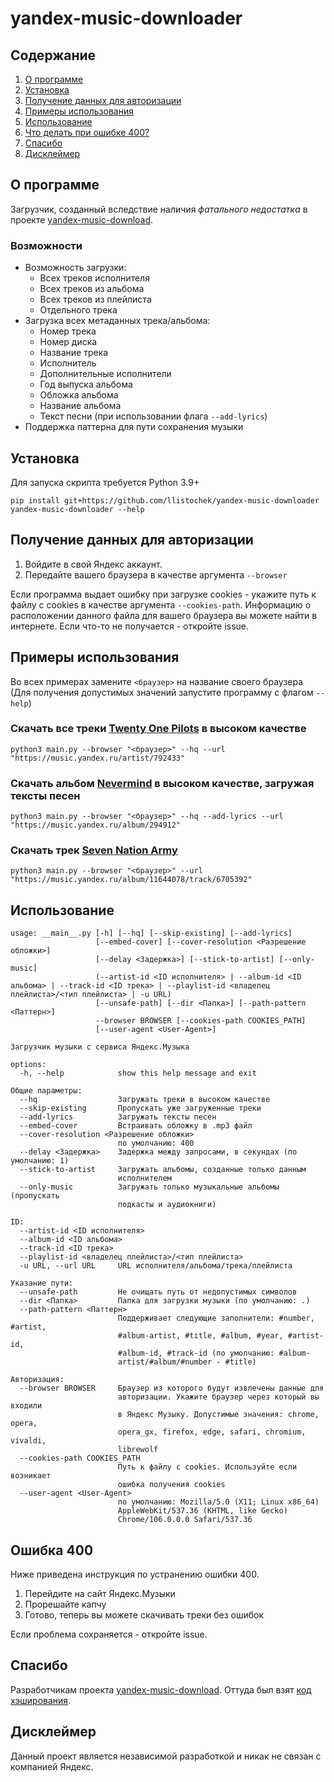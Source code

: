 # yandex-music-downloader

## Содержание
1. [О программе](#О-программе)
2. [Установка](#Установка)
3. [Получение данных для авторизации](#Получение-данных-для-авторизации)
4. [Примеры использования](#Примеры-использования)
5. [Использование](#Использование)
6. [Что делать при ошибке 400?](#Ошибка-400)
7. [Спасибо](#Спасибо)
8. [Дисклеймер](#Дисклеймер)

## О программе
Загрузчик, созданный вследствие наличия *фатального недостатка* в проекте [yandex-music-download](https://github.com/kaimi-io/yandex-music-download).

### Возможности
- Возможность загрузки:
    - Всех треков исполнителя
    - Всех треков из альбома
    - Всех треков из плейлиста
    - Отдельного трека
- Загрузка всех метаданных трека/альбома:
    - Номер трека
    - Номер диска
    - Название трека
    - Исполнитель
    - Дополнительные исполнители
    - Год выпуска альбома
    - Обложка альбома
    - Название альбома
    - Текст песни (при использовании флага `--add-lyrics`)
- Поддержка паттерна для пути сохранения музыки

## Установка
Для запуска скрипта требуется Python 3.9+
```
pip install git+https://github.com/llistochek/yandex-music-downloader
yandex-music-downloader --help
```

## Получение данных для авторизации
1. Войдите в свой Яндекс аккаунт.
2. Передайте вашего браузера в качестве аргумента `--browser`

Если программа выдает ошибку при загрузке cookies - укажите путь к файлу
с cookies в качестве аргумента `--cookies-path`. Информацию о
расположении данного файла для вашего браузера вы можете найти в
интернете. Если что-то не получается - откройте issue.


## Примеры использования
Во всех примерах замените `<браузер>` на название своего браузера (Для
получения допустимых значений запустите программу с флагом `--help`)

### Скачать все треки [Twenty One Pilots](https://music.yandex.ru/artist/792433) в высоком качестве
```
python3 main.py --browser "<браузер>" --hq --url "https://music.yandex.ru/artist/792433"
```

### Скачать альбом [Nevermind](https://music.yandex.ru/album/294912) в высоком качестве, загружая тексты песен
```
python3 main.py --browser "<браузер>" --hq --add-lyrics --url "https://music.yandex.ru/album/294912"
```

### Скачать трек [Seven Nation Army](https://music.yandex.ru/album/11644078/track/6705392)
```
python3 main.py --browser "<браузер>" --url "https://music.yandex.ru/album/11644078/track/6705392"
```

## Использование

```
usage: __main__.py [-h] [--hq] [--skip-existing] [--add-lyrics]
                   [--embed-cover] [--cover-resolution <Разрешение обложки>]
                   [--delay <Задержка>] [--stick-to-artist] [--only-music]
                   (--artist-id <ID исполнителя> | --album-id <ID альбома> | --track-id <ID трека> | --playlist-id <владелец плейлиста>/<тип плейлиста> | -u URL)
                   [--unsafe-path] [--dir <Папка>] [--path-pattern <Паттерн>]
                   --browser BROWSER [--cookies-path COOKIES_PATH]
                   [--user-agent <User-Agent>]

Загрузчик музыки с сервиса Яндекс.Музыка

options:
  -h, --help            show this help message and exit

Общие параметры:
  --hq                  Загружать треки в высоком качестве
  --skip-existing       Пропускать уже загруженные треки
  --add-lyrics          Загружать тексты песен
  --embed-cover         Встраивать обложку в .mp3 файл
  --cover-resolution <Разрешение обложки>
                        по умолчанию: 400
  --delay <Задержка>    Задержка между запросами, в секундах (по умолчанию: 1)
  --stick-to-artist     Загружать альбомы, созданные только данным
                        исполнителем
  --only-music          Загружать только музыкальные альбомы (пропускать
                        подкасты и аудиокниги)

ID:
  --artist-id <ID исполнителя>
  --album-id <ID альбома>
  --track-id <ID трека>
  --playlist-id <владелец плейлиста>/<тип плейлиста>
  -u URL, --url URL     URL исполнителя/альбома/трека/плейлиста

Указание пути:
  --unsafe-path         Не очищать путь от недопустимых символов
  --dir <Папка>         Папка для загрузки музыки (по умолчанию: .)
  --path-pattern <Паттерн>
                        Поддерживает следующие заполнители: #number, #artist,
                        #album-artist, #title, #album, #year, #artist-id,
                        #album-id, #track-id (по умолчанию: #album-
                        artist/#album/#number - #title)

Авторизация:
  --browser BROWSER     Браузер из которого будут извлечены данные для
                        авторизации. Укажите браузер через который вы входили
                        в Яндекс Музыку. Допустимые значения: chrome, opera,
                        opera_gx, firefox, edge, safari, chromium, vivaldi,
                        librewolf
  --cookies-path COOKIES_PATH
                        Путь к файлу с cookies. Используйте если возникает
                        ошибка получения cookies
  --user-agent <User-Agent>
                        по умолчанию: Mozilla/5.0 (X11; Linux x86_64)
                        AppleWebKit/537.36 (KHTML, like Gecko)
                        Chrome/106.0.0.0 Safari/537.36
```
## Ошибка 400
Ниже приведена инструкция по устранению ошибки 400.

1. Перейдите на сайт Яндекс.Музыки
2. Прорешайте капчу
3. Готово, теперь вы можете скачивать треки без ошибок

Если проблема сохраняется - откройте issue.

## Спасибо
Разработчикам проекта [yandex-music-download](https://github.com/kaimi-io/yandex-music-download). Оттуда был взят [код хэширования](https://github.com/kaimi-io/yandex-music-download/blob/808443cb32be82e1f54b2f708884cb7c941b4371/src/ya.pl#L720).

## Дисклеймер
Данный проект является независимой разработкой и никак не связан с компанией Яндекс.
